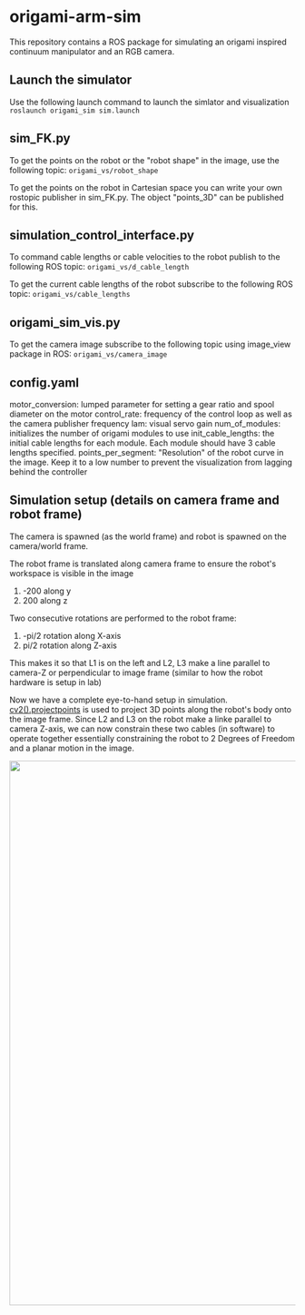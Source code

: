 # origami-arm-sim
This repository contains a ROS package for simulating an origami inspired continuum manipulator and an RGB camera.


## Launch the simulator
Use the following launch command to launch the simlator and visualization
```roslaunch origami_sim sim.launch```


## sim_FK.py
To get the points on the robot or the "robot shape" in the image, use the following topic:
```origami_vs/robot_shape```

To get the points on the robot in Cartesian space you can write your own rostopic publisher in sim_FK.py. The object "points_3D" can be published for this.

## simulation_control_interface.py
To command cable lengths or cable velocities to the robot publish to the following ROS topic:
```origami_vs/d_cable_length```

To get the current cable lengths of the robot subscribe to the following ROS topic:
```origami_vs/cable_lengths```

## origami_sim_vis.py
To get the camera image subscribe to the following topic using image_view package in ROS:
```origami_vs/camera_image```

## config.yaml
motor_conversion: lumped parameter for setting a gear ratio and spool diameter on the motor
control_rate: frequency of the control loop as well as the camera publisher frequency
lam: visual servo gain
num_of_modules: initializes the number of origami modules to use
init_cable_lengths: the initial cable lengths for each module. Each module should have 3 cable lengths specified.
points_per_segment: "Resolution" of the robot curve in the image. Keep it to a low number to prevent the visualization from lagging behind the controller


## Simulation setup (details on camera frame and robot frame)
The camera is spawned (as the world frame) and robot is spawned on the camera/world frame.

The robot frame is translated along camera frame to ensure the robot's workspace is visible in the image
1. -200 along y
2.  200 along z

Two consecutive rotations are performed to the robot frame: 
1. -pi/2 rotation along X-axis
2.  pi/2 rotation along Z-axis

This makes it so that L1 is on the left and L2, L3 make a line parallel to camera-Z or perpendicular to image frame (similar to how the robot hardware is setup in lab)

Now we have a complete eye-to-hand setup in simulation. [cv2().projectpoints](https://docs.opencv.org/3.4/d9/d0c/group__calib3d.html) is used to project 3D points along the robot's body onto the image frame. Since L2 and L3 on the robot make a linke parallel to camera Z-axis, we can now constrain these two cables (in software) to operate together essentially constraining the robot to 2 Degrees of Freedom and a planar motion in the image.

<p align="center">
<img src="media\origami_robot_setup.png" width="1280" height="960" />
</p>
